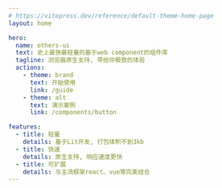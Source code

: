 ```yaml
---
# https://vitepress.dev/reference/default-theme-home-page
layout: home

hero:
  name: others-ui
  text: 史上最快最轻量的基于web component的组件库
  tagline: 浏览器原生支持, 带给你极致的体验
  actions:
    - theme: brand
      text: 开始使用
      link: /guide
    - theme: alt
      text: 演示案例
      link: /components/button

features:
  - title: 轻量
    details: 基于Lit开发, 打包体积不到3kb
  - title: 快速
    details: 原生支持, 响应速度更快
  - title: 可扩展
    details: 与主流框架react、vue等完美结合
---
```


